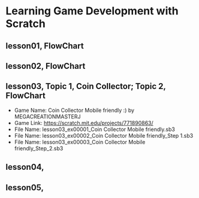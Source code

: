 # Learning Game Development with Scratch

## lesson01, FlowChart 

## lesson02, FlowChart

## lesson03, Topic 1, Coin Collector; Topic 2, FlowChart
+ Game Name: Coin Collector Mobile friendly :) by MEGACREATIONMASTERJ
+ Game Link: https://scratch.mit.edu/projects/771890863/
+ File Name: lesson03_ex00001_Coin Collector Mobile friendly.sb3
+ File Name: lesson03_ex00002_Coin Collector Mobile friendly_Step 1.sb3
+ File Name: lesson03_ex00003_Coin Collector Mobile friendly_Step_2.sb3

## lesson04, 

## lesson05, 
